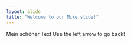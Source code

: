 ```yaml
---
layout: slide
title: "Welcome to our Mike slide!"
---
```

Mein schöner Text
Use the left arrow to go back!
